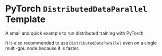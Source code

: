 # PyTorch `DistributedDataParallel` Template

A small and quick example to run distributed training with PyTorch. 

It is also recommended to use `DistributedDataParallel` even on a single multi-gpu node because it is faster.